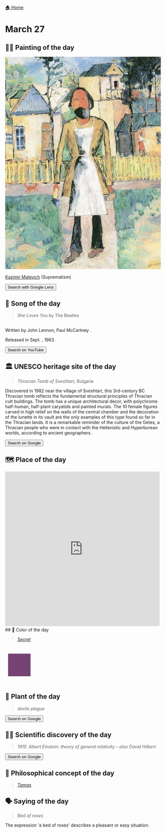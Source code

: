 
[🏠 Home](../../index.md)

# March 27

## 🧑‍🎨 Painting of the day

<img width="600" src="../img/Kazimir_Malevich_3.jpg">

[Kazimir Malevich](http://en.wikipedia.org/wiki/Kazimir_Malevich) (Suprematism)

<button class="btn btn-success"
onclick=" window.open('https://lens.google.com/uploadbyurl?url=https://iretes.github.io/one-a-day/data/img/Kazimir_Malevich_3.jpg','_blank')">
Search with Google Lens
</button>

## 🎼 Song of the day

> *She Loves You*
by The Beatles

<br />Written by John Lennon, Paul McCartney .

Released in Sept. , 1963.

<button class="btn btn-success"
onclick=" window.open('http://www.youtube.com/search?q=She Loves You by The Beatles','_blank')">
Search on YouTube
</button>

## 🏛️ UNESCO heritage site of the day

> *Thracian Tomb of Sveshtari*, Bulgaria

<p>Discovered in 1982 near the village of Sveshtari, this 3rd-century BC Thracian tomb reflects the fundamental structural principles of Thracian cult buildings. The tomb has a unique architectural decor, with polychrome half-human, half-plant caryatids and painted murals. The 10 female figures carved in high relief on the walls of the central chamber and the decoration of the lunette in its vault are the only examples of this type found so far in the Thracian lands. It is a remarkable reminder of the culture of the Getes, a Thracian people who were in contact with the Hellenistic and Hyperborean worlds, according to ancient geographers.</p>

<button class="btn btn-success"
onclick=" window.open('http://www.google.com/search?q=Thracian Tomb of Sveshtari','_blank')">
Search on Google
</button>

## 🗺️ Place of the day

<iframe
src="https://www.mapcrunch.com"
name="mapcrunch"
width="500"
height="500"
allowTransparency="true"
scrolling="no"
frameborder="0"
>
</iframe>
## 🎨 Color of the day

> *[Secret](https://en.wikipedia.org/wiki/Shades_of_purple#Secret)*

<div style="color:#764374; font-size: 100px;">&#9632;</div>

## 🌿 Plant of the day

> *devils plague*

<button class="btn btn-success"
onclick=" window.open('http://www.google.com/search?q=devils plague','_blank')">
Search on Google
</button>

## 🧑‍🔬 Scientific discovery of the day

> *1915: Albert Einstein: theory of general relativity – also David Hilbert*

<button class="btn btn-success"
onclick=" window.open('http://www.google.com/search?q=1915: Albert Einstein: theory of general relativity – also David Hilbert','_blank')">
Search on Google
</button>

## 💭 Philosophical concept of the day

> *[Tamas](https://en.wikipedia.org/wiki/Tamas_(philosophy))*

## 🗣️ Saying of the day

> *Bed of roses*

The expression 'a bed of roses' describes a pleasant or easy situation.
